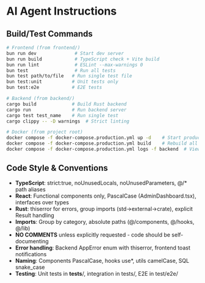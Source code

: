 # AI Agent Instructions

## Build/Test Commands
```bash
# Frontend (from frontend/)
bun run dev              # Start dev server
bun run build            # TypeScript check + Vite build
bun run lint             # ESLint --max-warnings 0
bun test                 # Run all tests
bun test path/to/file   # Run single test file
bun test:unit           # Unit tests only
bun test:e2e            # E2E tests

# Backend (from backend/)
cargo build             # Build Rust backend
cargo run               # Run backend server
cargo test test_name    # Run single test
cargo clippy -- -D warnings  # Strict linting

# Docker (from project root)
docker compose -f docker-compose.production.yml up -d    # Start production services
docker compose -f docker-compose.production.yml build    # Rebuild all
docker compose -f docker-compose.production.yml logs -f backend  # View logs
```

## Code Style & Conventions
- **TypeScript**: strict:true, noUnusedLocals, noUnusedParameters, @/* path aliases
- **React**: Functional components only, PascalCase (AdminDashboard.tsx), interfaces over types
- **Rust**: thiserror for errors, group imports (std→external→crate), explicit Result handling
- **Imports**: Group by category, absolute paths (@/components, @/hooks, @/lib)
- **NO COMMENTS** unless explicitly requested - code should be self-documenting
- **Error handling**: Backend AppError enum with thiserror, frontend toast notifications
- **Naming**: Components PascalCase, hooks use*, utils camelCase, SQL snake_case
- **Testing**: Unit tests in __tests__/, integration in tests/, E2E in test/e2e/
